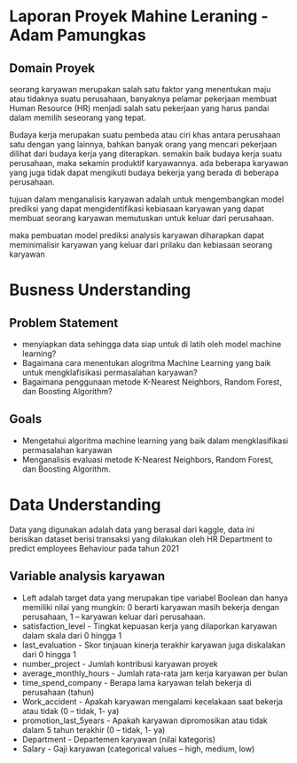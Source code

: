 # Laporan Proyek Mahine Leraning - Adam Pamungkas
## Domain Proyek

seorang karyawan merupakan salah satu faktor yang menentukan maju atau tidaknya suatu perusahaan, banyaknya pelamar pekerjaan membuat Human Resource (HR) menjadi salah satu pekerjaan yang harus pandai dalam memilih seseorang yang tepat.  

Budaya kerja merupakan suatu pembeda atau ciri khas antara perusahaan satu dengan yang lainnya, bahkan banyak orang yang mencari pekerjaan dilihat dari budaya kerja yang diterapkan. semakin baik budaya kerja suatu perusahaan, maka sekamin produktif karyawannya. ada beberapa karyawan yang juga tidak dapat mengikuti budaya bekerja yang berada di beberapa perusahaan.

tujuan dalam menganalisis karyawan adalah untuk mengembangkan model prediksi yang dapat mengidentifikasi kebiasaan karyawan yang dapat membuat seorang karyawan memutuskan untuk keluar dari perusahaan.

maka pembuatan model prediksi analysis karyawan diharapkan dapat meminimalisir karyawan yang keluar dari prilaku dan kebiasaan seorang karyawan

# Busness Understanding

## Problem Statement
- menyiapkan data sehingga data siap untuk di latih oleh model machine learning?
- Bagaimana cara menentukan alogritma Machine Learning yang baik untuk mengklafisikasi permasalahan karyawan?
- Bagaimana penggunaan metode K-Nearest Neighbors, Random Forest, dan Boosting Algorithm?

## Goals
- Mengetahui algoritma machine learning yang baik dalam mengklasifikasi permasalahan karyawan
- Menganalisis evaluasi metode K-Nearest Neighbors, Random Forest, dan Boosting Algorithm.

# Data Understanding
Data yang digunakan adalah data yang berasal dari kaggle, data ini berisikan dataset berisi transaksi yang dilakukan oleh HR Department to predict employees Behaviour pada tahun 2021

## Variable analysis karyawan
* Left adalah target data yang merupakan tipe variabel Boolean dan hanya memiliki nilai yang mungkin: 0 berarti karyawan masih bekerja dengan perusahaan, 1 – karyawan keluar dari perusahaan.
* satisfaction_level - Tingkat kepuasan kerja yang dilaporkan karyawan dalam skala dari 0 hingga 1
* last_evaluation - Skor tinjauan kinerja terakhir karyawan juga diskalakan dari 0 hingga 1
* number_project - Jumlah kontribusi karyawan proyek
* average_monthly_hours - Jumlah rata-rata jam kerja karyawan per bulan
* time_spend_company - Berapa lama karyawan telah bekerja di perusahaan (tahun)
* Work_accident - Apakah karyawan mengalami kecelakaan saat bekerja atau tidak (0 – tidak, 1- ya)
* promotion_last_5years - Apakah karyawan dipromosikan atau tidak dalam 5 tahun terakhir (0 – tidak, 1- ya)
* Department - Departemen karyawan (nilai kategoris)
* Salary - Gaji karyawan (categorical values – high, medium, low)
